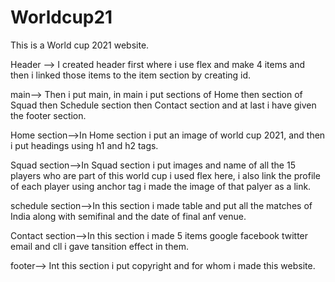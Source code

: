 # Worldcup21
This is a World cup 2021 website.


Header --> I created header first where i use flex and make 4 items and then i linked those items to the item section by creating id.

main--> Then i put main, in main i put sections of Home then section of Squad then Schedule section then Contact section and at last i have given the footer section.

Home section-->In Home section i put an image of world cup 2021, and then i put headings using h1 and h2 tags.

Squad section-->In Squad section i put images and name of all the 15 players who are part of this world cup i used flex here, i also link the profile of each player using anchor tag i made the image of that palyer as a link.

schedule section-->In this section i made table and put all the matches of India along with semifinal and the date of final anf venue.

Contact section-->In this section i made 5 items google facebook twitter email and cll i gave tansition effect in them.

footer--> Int this section i put copyright and for whom i made this website.
